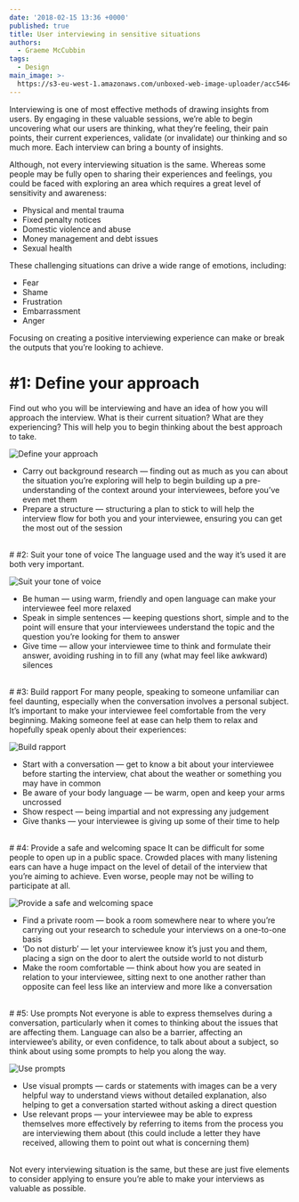 ```yaml
---
date: '2018-02-15 13:36 +0000'
published: true
title: User interviewing in sensitive situations
authors:
  - Graeme McCubbin
tags:
  - Design
main_image: >-
  https://s3-eu-west-1.amazonaws.com/unboxed-web-image-uploader/acc5464d5c939ef4eaa92ddd5c1b4aee.png
---
```

Interviewing is one of most effective methods of drawing insights from users. By engaging in these valuable sessions, we’re able to begin uncovering what our users are thinking, what they’re feeling, their pain points, their current experiences, validate (or invalidate) our thinking and so much more. Each interview can bring a bounty of insights.<br/>

Although, not every interviewing situation is the same. Whereas some people may be fully open to sharing their experiences and feelings, you could be faced with exploring an area which requires a great level of sensitivity and awareness:<br/>

- Physical and mental trauma
- Fixed penalty notices
- Domestic violence and abuse
- Money management and debt issues
- Sexual health

These challenging situations can drive a wide range of emotions, including:<br/>

- Fear
- Shame
- Frustration
- Embarrassment
- Anger

Focusing on creating a positive interviewing experience can make or break the outputs that you’re looking to achieve.<br/>

# #1: Define your approach
Find out who you will be interviewing and have an idea of how you will approach the interview. What is their current situation? What are they experiencing? This will help you to begin thinking about the best approach to take.<br/>

![Define your approach](https://s3-eu-west-1.amazonaws.com/unboxed-web-image-uploader/9dadba92dd7811d32c472d663e438e05.png)

- Carry out background research — finding out as much as you can about the situation you’re exploring will help to begin building up a pre-understanding of the context around your interviewees, before you’ve even met them
- Prepare a structure — structuring a plan to stick to will help the interview flow for both you and your interviewee, ensuring you can get the most out of the session

<br/>
# #2: Suit your tone of voice
The language used and the way it’s used it are both very important.<br/>

![Suit your tone of voice](https://s3-eu-west-1.amazonaws.com/unboxed-web-image-uploader/b8300623b808ca374977a2b01fff5850.png)

- Be human — using warm, friendly and open language can make your interviewee feel more relaxed
- Speak in simple sentences — keeping questions short, simple and to the point will ensure that your interviewees understand the topic and the question you’re looking for them to answer
- Give time — allow your interviewee time to think and formulate their answer, avoiding rushing in to fill any (what may feel like awkward) silences

<br/>
# #3: Build rapport
For many people, speaking to someone unfamiliar can feel daunting, especially when the conversation involves a personal subject. It’s important to make your interviewee feel comfortable from the very beginning. Making someone feel at ease can help them to relax and hopefully speak openly about their experiences:<br/>

![Build rapport](https://s3-eu-west-1.amazonaws.com/unboxed-web-image-uploader/a1a1eabe5cffd17ce6cf4225800dbf8c.png)

- Start with a conversation — get to know a bit about your interviewee before starting the interview, chat about the weather or something you may have in common
- Be aware of your body language — be warm, open and keep your arms uncrossed
- Show respect — being impartial and not expressing any judgement
- Give thanks — your interviewee is giving up some of their time to help

<br/>
# #4: Provide a safe and welcoming space
It can be difficult for some people to open up in a public space. Crowded places with many listening ears can have a huge impact on the level of detail of the interview that you’re aiming to achieve. Even worse, people may not be willing to participate at all.<br/>

![Provide a safe and welcoming space](https://s3-eu-west-1.amazonaws.com/unboxed-web-image-uploader/78bffb4bed5c54c7f5cf63938f7c2471.jpg)

- Find a private room — book a room somewhere near to where you’re carrying out your research to schedule your interviews on a one-to-one basis
- ‘Do not disturb’ — let your interviewee know it’s just you and them, placing a sign on the door to alert the outside world to not disturb
- Make the room comfortable — think about how you are seated in relation to your interviewee, sitting next to one another rather than opposite can feel less like an interview and more like a conversation

<br/>
# #5: Use prompts
Not everyone is able to express themselves during a conversation, particularly when it comes to thinking about the issues that are affecting them. Language can also be a barrier, affecting an interviewee’s ability, or even confidence, to talk about about a subject, so think about using some prompts to help you along the way.<br/>

![Use prompts](https://s3-eu-west-1.amazonaws.com/unboxed-web-image-uploader/73276028be7e644749d02a8e2ce25b23.png)

- Use visual prompts — cards or statements with images can be a very helpful way to understand views without detailed explanation, also helping to get a conversation started without asking a direct question
- Use relevant props — your interviewee may be able to express themselves more effectively by referring to items from the process you are interviewing them about (this could include a letter they have received, allowing them to point out what is concerning them)

<br/>
Not every interviewing situation is the same, but these are just five elements to consider applying to ensure you’re able to make your interviews as valuable as possible.
